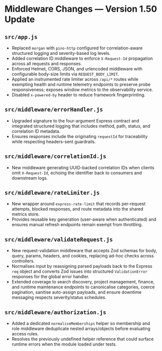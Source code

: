 # Middleware Changes — Version 1.50 Update

## `src/app.js`
- Replaced `morgan` with `pino-http` configured for correlation-aware structured logging and severity-based log levels.
- Added correlation ID middleware to enforce `X-Request-Id` propagation across all requests and responses.
- Enforced Helmet, CORS, JSON, and urlencoded middleware with configurable body-size limits via `REQUEST_BODY_LIMIT`.
- Applied an instrumented rate limiter across `/api/*` routes while exempting health and runtime telemetry endpoints to preserve probe responsiveness; exposes window metrics to the observability service.
- Disabled `x-powered-by` header to reduce framework fingerprinting.

## `src/middleware/errorHandler.js`
- Upgraded signature to the four-argument Express contract and integrated structured logging that includes method, path, status, and correlation ID metadata.
- Ensures responses include the originating `requestId` for traceability while respecting headers-sent guardrails.

## `src/middleware/correlationId.js`
- New middleware generating UUID-backed correlation IDs when clients omit `X-Request-Id`, echoing the identifier back to consumers and downstream logs.

## `src/middleware/rateLimiter.js`
- New wrapper around `express-rate-limit` that records per-request attempts, blocked responses, and route metadata into the shared metrics store.
- Provides reusable key generation (user-aware when authenticated) and ensures manual refresh endpoints remain exempt from throttling.

## `src/middleware/validateRequest.js`
- New request-validation middleware that accepts Zod schemas for body, query, params, headers, and cookies, replacing ad-hoc checks across controllers.
- Normalises input by reassigning parsed payloads back to the Express `req` object and converts Zod issues into structured `ValidationError` responses for the global error handler.
- Extended coverage to search discovery, project management, finance, and runtime maintenance endpoints to canonicalise categories, coerce pagination, sanitise auto-assign payloads, and ensure downtime messaging respects severity/status schedules.

## `src/middleware/authorization.js`
- Added a dedicated `normaliseMemberships` helper so membership and role middleware deduplicate nested arrays/objects before evaluating access rules.
- Resolves the previously undefined helper reference that could surface runtime errors when the module loaded under tests.
